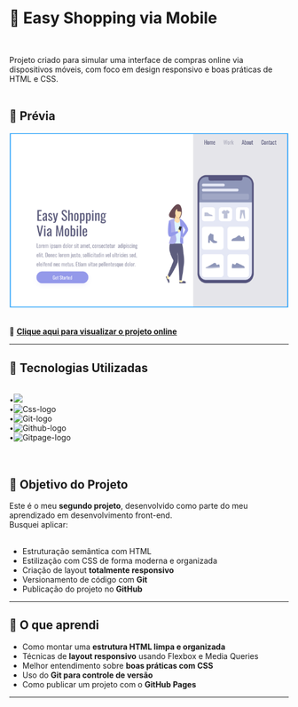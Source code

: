 # 🛒 Easy Shopping via Mobile
<br>

Projeto criado para simular uma interface de compras online via dispositivos móveis, com foco em design responsivo e boas práticas de HTML e CSS.
<br>
<br>

## 📱 Prévia

![Imagem do projeto](https://github.com/willians-wil/Segundo-Projeto-responsivo-Easy-shopping/blob/main/assets/easy%20shopping%20logo%20desktop.png?raw=true) <!-- Você pode colocar aqui um print do projeto -->
<br>
<br>

🔗 **[Clique aqui para visualizar o projeto online](https://seuusuario.github.io/seu-repositorio)** <!-- Substitua com o link do GitHub Pages se disponível -->

---

## 🚀 Tecnologias Utilizadas
<br>
<div display= "inline">
•<img src="https://img.shields.io/badge/html5-%23E34F26.svg?style=for-the-badge&logo=html5&logoColor=white"  />
  <br>
•<img src="https://img.shields.io/badge/css3-%231572B6.svg?style=for-the-badge&logo=css3&logoColor=white" alt="Css-logo" />
 <br>
•<img src="https://img.shields.io/badge/git-%23F05033.svg?style=for-the-badge&logo=git&logoColor=white" alt="Git-logo" /> 
 <br>
•<img src="https://img.shields.io/badge/github-%23121011.svg?style=for-the-badge&logo=github&logoColor=white" alt="Github-logo" />
 <br>
•<img src="https://img.shields.io/badge/github%20pages-121013?style=for-the-badge&logo=github&logoColor=white" alt="Gitpage-logo" />
</div>
<br>
<br>

## 🎯 Objetivo do Projeto

Este é o meu **segundo projeto**, desenvolvido como parte do meu aprendizado em desenvolvimento front-end.  
Busquei aplicar:
<br>
<br>
- Estruturação semântica com HTML
- Estilização com CSS de forma moderna e organizada
- Criação de layout **totalmente responsivo**
- Versionamento de código com **Git**
- Publicação do projeto no **GitHub**

---

## 🧠 O que aprendi

- Como montar uma **estrutura HTML limpa e organizada**
- Técnicas de **layout responsivo** usando Flexbox e Media Queries
- Melhor entendimento sobre **boas práticas com CSS**
- Uso do **Git para controle de versão**
- Como publicar um projeto com o **GitHub Pages**

---
